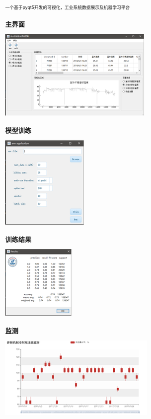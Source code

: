 一个基于pyqt5开发的可视化，工业系统数据展示及机器学习平台

## 主界面
![主界面](https://github.com/furiousmonster/pyqt5-ML-GUI/blob/master/imgs/%E4%B8%BB%E7%95%8C%E9%9D%A21.png)



## 模型训练
![模型界面1](https://github.com/furiousmonster/pyqt5-ML-GUI/blob/master/imgs/%E6%A8%A1%E5%9E%8B%E7%95%8C%E9%9D%A21.png)


## 训练结果
![模型界面2](https://github.com/furiousmonster/pyqt5-ML-GUI/blob/master/imgs/%E6%A8%A1%E5%9E%8B%E7%95%8C%E9%9D%A22.png)

## 监测
![模型界面3](https://github.com/furiousmonster/pyqt5-ML-GUI/blob/master/imgs/%E6%A8%A1%E5%9E%8B%E7%95%8C%E9%9D%A23.png)
